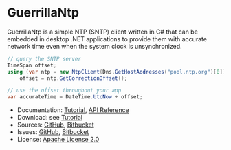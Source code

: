 # GuerrillaNtp #

GuerrillaNtp is a simple NTP (SNTP) client written in C# that can be embedded in desktop .NET applications
to provide them with accurate network time even when the system clock is unsynchronized.

```csharp
// query the SNTP server
TimeSpan offset;
using (var ntp = new NtpClient(Dns.GetHostAddresses("pool.ntp.org")[0]))
    offset = ntp.GetCorrectionOffset();

// use the offset throughout your app
var accurateTime = DateTime.UtcNow + offset;
```

* Documentation: [Tutorial](https://guerrillantp.machinezoo.com/), [API Reference](https://guerrillantp.machinezoo.com/api/)
* Download: see [Tutorial](https://guerrillantp.machinezoo.com/)
* Sources: [GitHub](https://github.com/robertvazan/guerrillantp), [Bitbucket](https://bitbucket.org/robertvazan/guerrillantp)
* Issues: [GitHub](https://github.com/robertvazan/guerrillantp/issues), [Bitbucket](https://bitbucket.org/robertvazan/guerrillantp/issues)
* License: [Apache License 2.0](https://www.apache.org/licenses/LICENSE-2.0)

